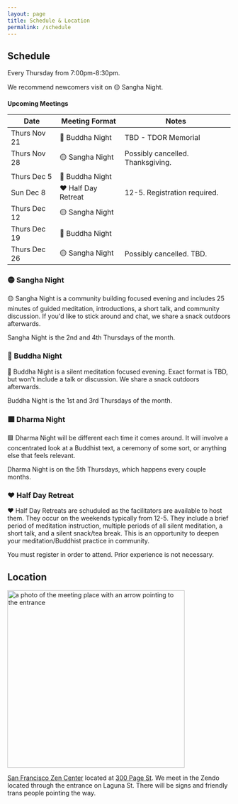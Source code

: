 ```yaml
---
layout: page
title: Schedule & Location
permalink: /schedule
---
```


## Schedule

Every Thursday from 7:00pm-8:30pm.

We recommend newcomers visit on 🟡 Sangha Night. 

**Upcoming Meetings**

<div class="special_table"></div>

| Date           | Meeting Format  | Notes |
|----------------|-----------------|-------|
| Thurs Nov 21   | 🔷 Buddha Night | TBD - TDOR Memorial
| Thurs Nov 28   | 🟡 Sangha Night | Possibly cancelled. Thanksgiving.
| | |
| Thurs Dec 5    | 🔷 Buddha Night | 
| Sun Dec 8      | ♥️ Half Day Retreat | 12-5. Registration required.
| Thurs Dec 12   | 🟡 Sangha Night |
| Thurs Dec 19   | 🔷 Buddha Night |
| Thurs Dec 26   | 🟡 Sangha Night | Possibly cancelled. TBD. 


### 🟡 Sangha Night

🟡 Sangha Night is a community building focused evening and includes 25 minutes of guided meditation, introductions, a short talk, and community discussion. If you'd like to stick around and chat, we share a snack outdoors afterwards.

Sangha Night is the 2nd and 4th Thursdays of the month.

### 🔷 Buddha Night

🔷 Buddha Night is a silent meditation focused evening. Exact format is TBD, but won't include a talk or discussion. We share a snack outdoors afterwards.

Buddha Night is the 1st and 3rd Thursdays of the month.

<!-- We start with introductions, proceed to have two periods of meditation, which are fully silent, have some light body movement, and finally a community member will share a reading. -->

### 🟩 Dharma Night 

🟩 Dharma Night will be different each time it comes around. It will involve a concentrated look at a Buddhist text, a ceremony of some sort, or anything else that feels relevant. 

Dharma Night is on the 5th Thursdays, which happens every couple months. 

### ♥️ Half Day Retreat

♥️ Half Day Retreats are schuduled as the facilitators are available to host them. They occur on the weekends typically from 12-5. They include a brief period of meditation instruction, multiple periods of all silent meditation, a short talk, and a silent snack/tea break. This is an opportunity to deepen your meditation/Buddhist practice in community.

You must register in order to attend. Prior experience is not necessary.



## Location

<img src="images/San_Francisco_Zen_Center.jpg" alt="a photo of the meeting place with an arrow pointing to the entrance" width="400px"/>

[San Francisco Zen Center](https://sfzc.org) located at [300 Page St](https://goo.gl/maps/1tYkRHUwu3E2i5rz5). We meet in the Zendo located through the entrance on Laguna St. There will be signs and friendly trans people pointing the way.

